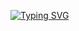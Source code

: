 [![Typing SVG](https://readme-typing-svg.demolab.com?font=Fira+Code&pause=1000&color=B1135C&width=565&height=250&lines=Hard+work+and+some+bugs+area!+%5BBe+Careful+%F0%9F%91%BF%5D;Some+personal+projects+in+my+dev+routine+%F0%9F%92%BB%E2%9C%8D%F0%9F%8F%BB)](https://git.io/typing-svg)
